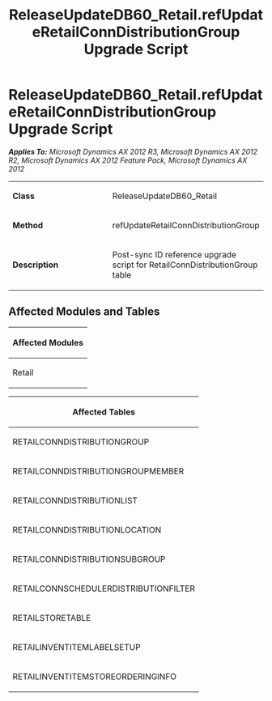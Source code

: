 ﻿---
title: ReleaseUpdateDB60_Retail.refUpdateRetailConnDistributionGroup Upgrade Script
TOCTitle: ReleaseUpdateDB60_Retail.refUpdateRetailConnDistributionGroup Upgrade Script
ms:assetid: d659311c-f571-7dc4-b2d9-75f6b0eb00d6
ms:mtpsurl: https://msdn.microsoft.com/en-us/library/JJ687044(v=AX.60)
ms:contentKeyID: 49711492
ms.date: 05/18/2015
mtps_version: v=AX.60
---

# ReleaseUpdateDB60\_Retail.refUpdateRetailConnDistributionGroup Upgrade Script 


_**Applies To:** Microsoft Dynamics AX 2012 R3, Microsoft Dynamics AX 2012 R2, Microsoft Dynamics AX 2012 Feature Pack, Microsoft Dynamics AX 2012_

<table>
<colgroup>
<col style="width: 50%" />
<col style="width: 50%" />
</colgroup>
<tbody>
<tr class="odd">
<td><p><strong>Class</strong></p></td>
<td><p>ReleaseUpdateDB60_Retail</p></td>
</tr>
<tr class="even">
<td><p><strong>Method</strong></p></td>
<td><p>refUpdateRetailConnDistributionGroup</p></td>
</tr>
<tr class="odd">
<td><p><strong>Description</strong></p></td>
<td><p>Post-sync ID reference upgrade script for RetailConnDistributionGroup table</p></td>
</tr>
</tbody>
</table>


## Affected Modules and Tables

<table>
<colgroup>
<col style="width: 100%" />
</colgroup>
<thead>
<tr class="header">
<th><p>Affected Modules</p></th>
</tr>
</thead>
<tbody>
<tr class="odd">
<td><p>Retail</p></td>
</tr>
</tbody>
</table>


<table>
<colgroup>
<col style="width: 100%" />
</colgroup>
<thead>
<tr class="header">
<th><p>Affected Tables</p></th>
</tr>
</thead>
<tbody>
<tr class="odd">
<td><p>RETAILCONNDISTRIBUTIONGROUP</p></td>
</tr>
<tr class="even">
<td><p>RETAILCONNDISTRIBUTIONGROUPMEMBER</p></td>
</tr>
<tr class="odd">
<td><p>RETAILCONNDISTRIBUTIONLIST</p></td>
</tr>
<tr class="even">
<td><p>RETAILCONNDISTRIBUTIONLOCATION</p></td>
</tr>
<tr class="odd">
<td><p>RETAILCONNDISTRIBUTIONSUBGROUP</p></td>
</tr>
<tr class="even">
<td><p>RETAILCONNSCHEDULERDISTRIBUTIONFILTER</p></td>
</tr>
<tr class="odd">
<td><p>RETAILSTORETABLE</p></td>
</tr>
<tr class="even">
<td><p>RETAILINVENTITEMLABELSETUP</p></td>
</tr>
<tr class="odd">
<td><p>RETAILINVENTITEMSTOREORDERINGINFO</p></td>
</tr>
</tbody>
</table>

  



